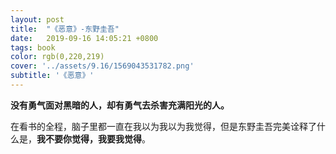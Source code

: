 ```yaml
---
layout: post
title:  "《恶意》-东野圭吾"
date:   2019-09-16 14:05:21 +0800
tags: book
color: rgb(0,220,219)
cover: '../assets/9.16/1569043531782.png'
subtitle: '《恶意》'
---
```


**没有勇气面对黑暗的人，却有勇气去杀害充满阳光的人。**



在看书的全程，脑子里都一直在我以为我以为我觉得，但是东野圭吾完美诠释了什么是，**我不要你觉得，我要我觉得**。

